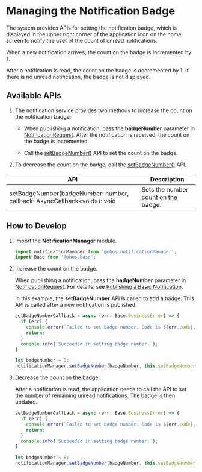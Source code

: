 # Managing the Notification Badge

The system provides APIs for setting the notification badge, which is displayed in the upper right corner of the application icon on the home screen to notify the user of the count of unread notifications.

When a new notification arrives, the count on the badge is incremented by 1.

After a notification is read, the count on the badge is decremented by 1. If there is no unread notification, the badge is not displayed.


## Available APIs

1. The notification service provides two methods to increase the count on the notification badge:

   - When publishing a notification, pass the **badgeNumber** parameter in [NotificationRequest](../reference/apis-notification-kit/js-apis-inner-notification-notificationRequest.md#notificationrequest). After the notification is received, the count on the badge is incremented.

   - Call the [setBadgeNumber()](../reference/apis-notification-kit/js-apis-notificationManager.md#notificationmanagersetbadgenumber10) API to set the count on the badge.

2. To decrease the count on the badge, call the [setBadgeNumber()](../reference/apis-notification-kit/js-apis-notificationManager.md#notificationmanagersetbadgenumber10) API.

  | API| Description|
  | -------- | -------- |
  | setBadgeNumber(badgeNumber: number, callback: AsyncCallback\<void\>): void | Sets the number count on the badge.|


## How to Develop

1. Import the **NotificationManager** module.

   ```ts
   import notificationManager from '@ohos.notificationManager';
   import Base from '@ohos.base';
   ```

2. Increase the count on the badge.

   When publishing a notification, pass the **badgeNumber** parameter in [NotificationRequest](../reference/apis-notification-kit/js-apis-inner-notification-notificationRequest.md#notificationrequest). For details, see [Publishing a Basic Notification](text-notification.md).
   
   In this example, the **setBadgeNumber** API is called to add a badge. This API is called after a new notification is published.
   
   ```ts
   setBadgeNumberCallback = async (err: Base.BusinessError) => {
     if (err) {
       console.error(`Failed to set badge number. Code is ${err.code}, message is ${err.message}`);
       return;
     }
     console.info(`Succeeded in setting badge number.`);
   }
   
   let badgeNumber = 9;
   notificationManager.setBadgeNumber(badgeNumber, this.setBadgeNumberCallback);
   ```

3. Decrease the count on the badge.

   After a notification is read, the application needs to call the API to set the number of remaining unread notifications. The badge is then updated.

   ```ts
   setBadgeNumberCallback = async (err: Base.BusinessError) => {
     if (err) {
       console.error(`Failed to set badge number. Code is ${err.code}, message is ${err.message}`);
       return;
     }
     console.info(`Succeeded in setting badge number.`);
   }
   
   let badgeNumber = 8;
   notificationManager.setBadgeNumber(badgeNumber, this.setBadgeNumberCallback);
   ```

   
